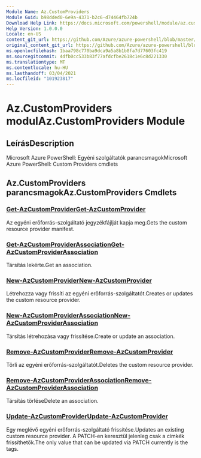 ```yaml
---
Module Name: Az.CustomProviders
Module Guid: b98dded0-6e9a-4371-b2c6-d74464fb724b
Download Help Link: https://docs.microsoft.com/powershell/module/az.customproviders
Help Version: 1.0.0.0
Locale: en-US
content_git_url: https://github.com/Azure/azure-powershell/blob/master/src/CustomProviders/help/Az.CustomProviders.md
original_content_git_url: https://github.com/Azure/azure-powershell/blob/master/src/CustomProviders/help/Az.CustomProviders.md
ms.openlocfilehash: 1baa798c770ba9dca9a5a8b1b8fa7d77603fc419
ms.sourcegitcommit: 4dfb0cc533b83f77afdcfbe2618c1e6c8d221330
ms.translationtype: MT
ms.contentlocale: hu-HU
ms.lasthandoff: 03/04/2021
ms.locfileid: "101923817"
---
```

# <span data-ttu-id="59b72-101">Az.CustomProviders modul</span><span class="sxs-lookup"><span data-stu-id="59b72-101">Az.CustomProviders Module</span></span>
## <span data-ttu-id="59b72-102">Leírás</span><span class="sxs-lookup"><span data-stu-id="59b72-102">Description</span></span>
<span data-ttu-id="59b72-103">Microsoft Azure PowerShell: Egyéni szolgáltatók parancsmagok</span><span class="sxs-lookup"><span data-stu-id="59b72-103">Microsoft Azure PowerShell: Custom Providers cmdlets</span></span>

## <span data-ttu-id="59b72-104">Az.CustomProviders parancsmagok</span><span class="sxs-lookup"><span data-stu-id="59b72-104">Az.CustomProviders Cmdlets</span></span>
### [<span data-ttu-id="59b72-105">Get-AzCustomProvider</span><span class="sxs-lookup"><span data-stu-id="59b72-105">Get-AzCustomProvider</span></span>](Get-AzCustomProvider.md)
<span data-ttu-id="59b72-106">Az egyéni erőforrás-szolgáltató jegyzékfájlját kapja meg.</span><span class="sxs-lookup"><span data-stu-id="59b72-106">Gets the custom resource provider manifest.</span></span>

### [<span data-ttu-id="59b72-107">Get-AzCustomProviderAssociation</span><span class="sxs-lookup"><span data-stu-id="59b72-107">Get-AzCustomProviderAssociation</span></span>](Get-AzCustomProviderAssociation.md)
<span data-ttu-id="59b72-108">Társítás lekérte.</span><span class="sxs-lookup"><span data-stu-id="59b72-108">Get an association.</span></span>

### [<span data-ttu-id="59b72-109">New-AzCustomProvider</span><span class="sxs-lookup"><span data-stu-id="59b72-109">New-AzCustomProvider</span></span>](New-AzCustomProvider.md)
<span data-ttu-id="59b72-110">Létrehozza vagy frissíti az egyéni erőforrás-szolgáltatót.</span><span class="sxs-lookup"><span data-stu-id="59b72-110">Creates or updates the custom resource provider.</span></span>

### [<span data-ttu-id="59b72-111">New-AzCustomProviderAssociation</span><span class="sxs-lookup"><span data-stu-id="59b72-111">New-AzCustomProviderAssociation</span></span>](New-AzCustomProviderAssociation.md)
<span data-ttu-id="59b72-112">Társítás létrehozása vagy frissítése.</span><span class="sxs-lookup"><span data-stu-id="59b72-112">Create or update an association.</span></span>

### [<span data-ttu-id="59b72-113">Remove-AzCustomProvider</span><span class="sxs-lookup"><span data-stu-id="59b72-113">Remove-AzCustomProvider</span></span>](Remove-AzCustomProvider.md)
<span data-ttu-id="59b72-114">Törli az egyéni erőforrás-szolgáltatót.</span><span class="sxs-lookup"><span data-stu-id="59b72-114">Deletes the custom resource provider.</span></span>

### [<span data-ttu-id="59b72-115">Remove-AzCustomProviderAssociation</span><span class="sxs-lookup"><span data-stu-id="59b72-115">Remove-AzCustomProviderAssociation</span></span>](Remove-AzCustomProviderAssociation.md)
<span data-ttu-id="59b72-116">Társítás törlése</span><span class="sxs-lookup"><span data-stu-id="59b72-116">Delete an association.</span></span>

### [<span data-ttu-id="59b72-117">Update-AzCustomProvider</span><span class="sxs-lookup"><span data-stu-id="59b72-117">Update-AzCustomProvider</span></span>](Update-AzCustomProvider.md)
<span data-ttu-id="59b72-118">Egy meglévő egyéni erőforrás-szolgáltató frissítése.</span><span class="sxs-lookup"><span data-stu-id="59b72-118">Updates an existing custom resource provider.</span></span>
<span data-ttu-id="59b72-119">A PATCH-en keresztül jelenleg csak a címkék frissíthetők.</span><span class="sxs-lookup"><span data-stu-id="59b72-119">The only value that can be updated via PATCH currently is the tags.</span></span>

